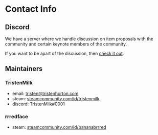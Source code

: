 # Contact Info

## Discord

We have a server where we handle discussion on item proposals with the community and certain keynote members of the community.

If you want to be apart of the discussion, then [check it out](https://discord.gg/7GmCDUP).

## Maintainers

### TristenMilk

* email: [tristen@tristenhorton.com](mailto:tristen@tristenhorton.com)
* steam: [steamcommunity.com/id/tristenmilk](https://steamcommunity.com/id/tristenmilk)
* discord: TristenMilk#0001

### rrredface

* steam: [steamcommunity.com/id/bananabrrred](https://steamcommunity.com/id/bananabrrred/)
